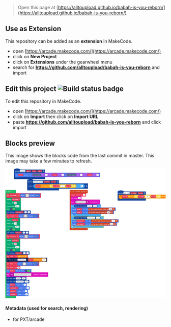  


> Open this page at [https://alltoupload.github.io/babah-is-you-reborn/](https://alltoupload.github.io/babah-is-you-reborn/)

## Use as Extension

This repository can be added as an **extension** in MakeCode.

* open [https://arcade.makecode.com/](https://arcade.makecode.com/)
* click on **New Project**
* click on **Extensions** under the gearwheel menu
* search for **https://github.com/alltoupload/babah-is-you-reborn** and import

## Edit this project ![Build status badge](https://github.com/alltoupload/babah-is-you-reborn/workflows/MakeCode/badge.svg)

To edit this repository in MakeCode.

* open [https://arcade.makecode.com/](https://arcade.makecode.com/)
* click on **Import** then click on **Import URL**
* paste **https://github.com/alltoupload/babah-is-you-reborn** and click import

## Blocks preview

This image shows the blocks code from the last commit in master.
This image may take a few minutes to refresh.

![A rendered view of the blocks](https://github.com/alltoupload/babah-is-you-reborn/raw/master/.github/makecode/blocks.png)

#### Metadata (used for search, rendering)

* for PXT/arcade
<script src="https://makecode.com/gh-pages-embed.js"></script><script>makeCodeRender("{{ site.makecode.home_url }}", "{{ site.github.owner_name }}/{{ site.github.repository_name }}");</script>
